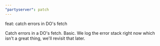 ```yaml
---
"partyserver": patch
---
```


feat: catch errors in DO's fetch

Catch errors in a DO's fetch. Basic.
We log the error stack right now which isn't a great thing, we'll revisit that later.
